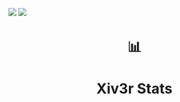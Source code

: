 ![](https://github-readme-stats.vercel.app/api?username=xiv3r&show_icons=true&theme=transparent)
![](https://github-readme-streak-stats.herokuapp.com/?user=xiv3r&theme=radical&hide_border=true)
[](https://github-readme-streak-stats.herokuapp.com/?user=xiv3r&theme=transparent&hide_border=false)
[](https://github-readme-stats.vercel.app/api/top-langs/?username=xiv3r&theme=default&show_icons=true&hide_border=false&layout=compact)

##

<h1 align="center"> 📊 

  <h1 align ="center"> Xiv3r Stats </h1>
  
